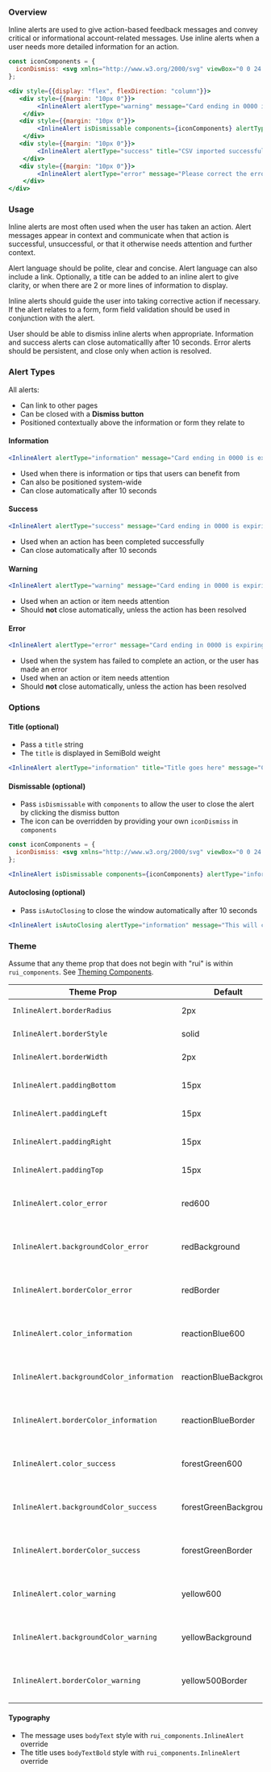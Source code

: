 ### Overview

Inline alerts are used to give action-based feedback messages and convey critical or informational account-related messages. Use inline alerts when a user needs more detailed information for an action.

```jsx noeditor
const iconComponents = {
  iconDismiss: <svg xmlns="http://www.w3.org/2000/svg" viewBox="0 0 24 24"><path d="M19 6.41L17.59 5 12 10.59 6.41 5 5 6.41 10.59 12 5 17.59 6.41 19 12 13.41 17.59 19 19 17.59 13.41 12z" /><path d="M0 0h24v24H0z" fill="none" /></svg>
};

<div style={{display: "flex", flexDirection: "column"}}>
   <div style={{margin: "10px 0"}}>
        <InlineAlert alertType="warning" message="Card ending in 0000 is expiring soon."/>
    </div>
   <div style={{margin: "10px 0"}}>
        <InlineAlert isDismissable components={iconComponents} alertType="information" title="Release 3.1 is now available" message="Reaction Platform has a new update. Read the release notes here."/>
    </div>
   <div style={{margin: "10px 0"}}>
        <InlineAlert alertType="success" title="CSV imported successfully" message="Your jobs have been added to the queue." isAutoClosing />
    </div>
   <div style={{margin: "10px 0"}}>
        <InlineAlert alertType="error" message="Please correct the errors below."/>
    </div>
</div>
```

### Usage

Inline alerts are most often used when the user has taken an action. Alert messages appear in context and communicate when that action is successful, unsuccessful, or that it otherwise needs attention and further context.

Alert language should be polite, clear and concise. Alert language can also include a link. Optionally, a title can be added to an inline alert to give clarity, or when there are 2 or more lines of information to display.

Inline alerts should guide the user into taking corrective action if necessary. If the alert relates to a form, form field validation should be used in conjunction with the alert.

User should be able to dismiss inline alerts when appropriate. Information and success alerts can close automaticallly after 10 seconds. Error alerts should be persistent, and close only when action is resolved.

### Alert Types

All alerts:
- Can link to other pages
- Can be closed with a **Dismiss button**
- Positioned contextually above the information or form they relate to

#### Information

```jsx
<InlineAlert alertType="information" message="Card ending in 0000 is expiring soon."/>
```

- Used when there is information or tips that users can benefit from
- Can also be positioned system-wide
- Can close automatically after 10 seconds

#### Success

```jsx
<InlineAlert alertType="success" message="Card ending in 0000 is expiring soon."/>
```

- Used when an action has been completed successfully
- Can close automatically after 10 seconds

#### Warning

```jsx
<InlineAlert alertType="warning" message="Card ending in 0000 is expiring soon."/>
```

- Used when an action or item needs attention
- Should **not** close automatically, unless the action has been resolved

#### Error

```jsx
<InlineAlert alertType="error" message="Card ending in 0000 is expiring soon."/>
```

- Used when the system has failed to complete an action, or the user has made an error
- Used when an action or item needs attention
- Should **not** close automatically, unless the action has been resolved

### Options

#### Title (optional)

- Pass a `title` string
- The `title` is displayed in SemiBold weight

```jsx
<InlineAlert alertType="information" title="Title goes here" message="Card ending in 0000 is expiring soon."/>
```

#### Dismissable (optional)

- Pass `isDismissable` with `components` to allow the user to close the alert by clicking the dismiss button
- The icon can be overridden by providing your own `iconDismiss` in `components`

```jsx
const iconComponents = {
  iconDismiss: <svg xmlns="http://www.w3.org/2000/svg" viewBox="0 0 24 24"><path d="M19 6.41L17.59 5 12 10.59 6.41 5 5 6.41 10.59 12 5 17.59 6.41 19 12 13.41 17.59 19 19 17.59 13.41 12z" /><path d="M0 0h24v24H0z" fill="none" /></svg>
};

<InlineAlert isDismissable components={iconComponents} alertType="information" message="Card ending in 0000 is expiring soon."/>
```

#### Autoclosing (optional)

- Pass `isAutoClosing` to close the window automatically after 10 seconds

```jsx
<InlineAlert isAutoClosing alertType="information" message="This will close in 10 seconds."/>
```

### Theme

Assume that any theme prop that does not begin with "rui" is within `rui_components`. See [Theming Components](./#!/Theming%20Components).

| Theme Prop                                | Default                | Description                                 |
| ----------------------------------------- | ---------------------- | ------------------------------------------- |
| `InlineAlert.borderRadius`                | 2px                    | Alert border radius size                    |
| `InlineAlert.borderStyle`                 | solid                  | Alert border style                          |
| `InlineAlert.borderWidth`                 | 2px                    | Alert border width size                     |
| `InlineAlert.paddingBottom`               | 15px                   | Alert padding bottom                        |
| `InlineAlert.paddingLeft`                 | 15px                   | Alert padding left                          |
| `InlineAlert.paddingRight`                | 15px                   | Alert padding right                         |
| `InlineAlert.paddingTop`                  | 15px                   | Alert padding top                           |
| `InlineAlert.color_error`                 | red600                 | Message color for error alert type          |
| `InlineAlert.backgroundColor_error`       | redBackground          | Background color for error alert type       |
| `InlineAlert.borderColor_error`           | redBorder              | Border color for error alert type           |
| `InlineAlert.color_information`           | reactionBlue600        | Message color for information alert type    |
| `InlineAlert.backgroundColor_information` | reactionBlueBackground | Background color for information alert type |
| `InlineAlert.borderColor_information`     | reactionBlueBorder     | Border color for information alert type     |
| `InlineAlert.color_success`               | forestGreen600         | Message color for success alert type        |
| `InlineAlert.backgroundColor_success`     | forestGreenBackground  | Background color for success alert type     |
| `InlineAlert.borderColor_success`         | forestGreenBorder      | Border color for success alert type         |
| `InlineAlert.color_warning`               | yellow600              | Message color for warning alert type        |
| `InlineAlert.backgroundColor_warning`     | yellowBackground       | Background color for warning alert type     |
| `InlineAlert.borderColor_warning`         | yellow500Border        | Border color for warning alert type         |

#### Typography

- The message  uses `bodyText` style with `rui_components.InlineAlert` override
- The title uses `bodyTextBold` style with `rui_components.InlineAlert` override